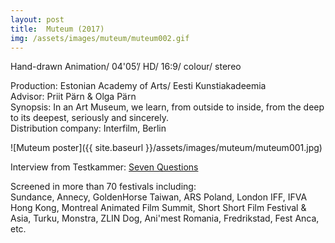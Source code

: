 ```yaml
---
layout: post
title:  Muteum (2017)
img: /assets/images/muteum/muteum002.gif
---
```


Hand-drawn Animation/ 04'05’/ HD/ 16:9/ colour/ stereo

Production: Estonian Academy of Arts/ Eesti Kunstiakadeemia  
Advisor: Priit Pärn & Olga Pärn  
Synopsis: In an Art Museum, we learn, from outside to inside,
from the deep to its deepest, seriously and sincerely.  
Distribution company: Interfilm, Berlin  
  
![Muteum poster]({{ site.baseurl }}/assets/images/muteum/muteum001.jpg)  
  
Interview from Testkammer: [Seven Questions](https://testkammer.com/2018/11/22/sieben-fragen-an-aggie-pak-yee-lee/)  
  
Screened in more than 70 festivals including:  
Sundance, Annecy, GoldenHorse Taiwan, ARS Poland, London IFF,
IFVA Hong Kong, Montreal Animated Film Summit, Short Short Film Festival & Asia,
Turku, Monstra, ZLIN Dog, Ani'mest Romania, Fredrikstad, Fest Anca, etc.
